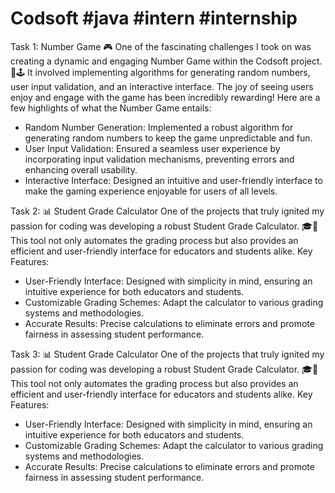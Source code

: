 # Codsoft #java #intern #internship
Task 1: Number Game 🎮
One of the fascinating challenges I took on was creating a dynamic and engaging Number Game within the Codsoft project. 🔢🕹️ It involved implementing algorithms for generating random numbers, user input validation, and an interactive interface. The joy of seeing users enjoy and engage with the game has been incredibly rewarding!
Here are a few highlights of what the Number Game entails:
- Random Number Generation: Implemented a robust algorithm for generating random numbers to keep the game unpredictable and fun.
- User Input Validation: Ensured a seamless user experience by incorporating input validation mechanisms, preventing errors and enhancing overall usability.
- Interactive Interface: Designed an intuitive and user-friendly interface to make the gaming experience enjoyable for users of all levels.

Task 2: 📊 Student Grade Calculator
One of the projects that truly ignited my passion for coding was developing a robust Student Grade Calculator. 🎓💯 This tool not only automates the grading process but also provides an efficient and user-friendly interface for educators and students alike.
Key Features:
- User-Friendly Interface: Designed with simplicity in mind, ensuring an intuitive experience for both educators and students.
- Customizable Grading Schemes: Adapt the calculator to various grading systems and methodologies.
- Accurate Results: Precise calculations to eliminate errors and promote fairness in assessing student performance.

Task 3: 📊 Student Grade Calculator
One of the projects that truly ignited my passion for coding was developing a robust Student Grade Calculator. 🎓💯 This tool not only automates the grading process but also provides an efficient and user-friendly interface for educators and students alike.
Key Features:
- User-Friendly Interface: Designed with simplicity in mind, ensuring an intuitive experience for both educators and students.
- Customizable Grading Schemes: Adapt the calculator to various grading systems and methodologies.
- Accurate Results: Precise calculations to eliminate errors and promote fairness in assessing student performance.

